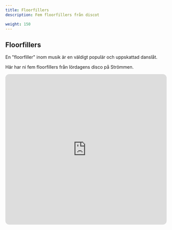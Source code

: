 ```yaml
---
title: Floorfillers
description: Fem floorfillers från discot

weight: 150
---
```

## Floorfillers

En "floorfiller" inom musik är en väldigt populär och uppskattad danslåt.

Här har ni fem floorfillers från lördagens disco på Strömmen.

<iframe data-testid="embed-iframe" style="border-radius:12px" src="https://open.spotify.com/embed/playlist/54JLVFLjThdSkF5w6qqyRw?utm_source=generator" width="100%" height="470" frameBorder="0" allowfullscreen="" allow="autoplay; clipboard-write; encrypted-media; fullscreen; picture-in-picture" loading="lazy"></iframe>
